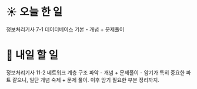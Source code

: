 # ☀️ 오늘 한 일
정보처리기사 
7-1 데이터베이스 기본 - 개념 + 문제풀이
# 🚩 내일 할 일
정보처리기사 
11-2 네트워크 계층 구조 파악 - 개념 + 문제풀이
    - 암기가 특히 중요한 파트 같으니, 일단 개념 숙제 + 문제 풀이. 이후 암기 필요한 부분 정리까지. 